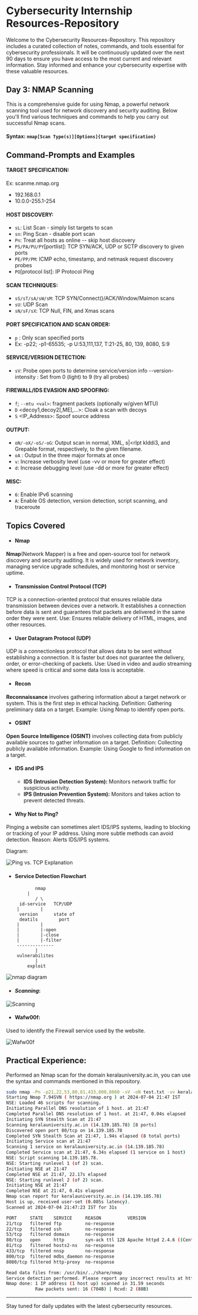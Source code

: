 # Cybersecurity Internship Resources-Repository

Welcome to the Cybersecurity Resources-Repository. This repository includes a curated collection of notes, commands, and tools essential for cybersecurity professionals. It will be continuously updated over the next 90 days to ensure you have access to the most current and relevant information. Stay informed and enhance your cybersecurity expertise with these valuable resources.

## Day 3: NMAP Scanning 
This is a comprehensive guide for using Nmap, a powerful network scanning tool used for network discovery and security auditing. Below you'll find various techniques and commands to help you carry out successful Nmap scans.

#### **Syntax**: `nmap[Scan Type(s)][Options]{target specification}`

## Command-Prompts and Examples 

#### **TARGET SPECIFICATION:**
Ex: scanme.nmap.org
- 192.168.0.1
- 10.0.0-255.1-254

#### **HOST DISCOVERY:**
- `sL`: List Scan - simply list targets to scan
- `sn`: Ping Scan - disable port scan
- `Pn`: Treat all hosts as online -- skip host discovery
- `PS/PA/PU/PY`[portlist]: TCP SYN/ACK, UDP or SCTP discovery to given ports
- `PE/PP/PM`: ICMP echo, timestamp, and netmask request discovery probes
- `PO`[protocol list]: IP Protocol Ping

#### **SCAN TECHNIQUES:**
  - `sS/sT/sA/sW/sM`: TCP SYN/Connect()/ACK/Window/Maimon scans
  - `sU`: UDP Scan
  - `sN/sF/sX`: TCP Null, FIN, and Xmas scans

#### **PORT SPECIFICATION AND SCAN ORDER:**
  - `p` <port ranges>: Only scan specified ports
  - Ex: -p22; -p1-65535; -p U:53,111,137, T:21-25, 80, 139, 8080, S:9

#### **SERVICE/VERSION DETECTION:**
  - `sV`: Probe open ports to determine service/version info
  --version-intensity <level>: Set from 0 (light) to 9 (try all probes)

#### **FIREWALL/IDS EVASION AND SPOOFING:**
  - `f`; `--mtu <val>`: fragment packets (optionally w/given MTU)
  - `D` <decoy1,decoy2[,ME],...>: Cloak a scan with decoys
  - `S` <IP_Address>: Spoof source address

#### **OUTPUT:**
  - `oN/-oX/-oS/-oG`<file>: Output scan in normal, XML, s|<rIpt kIddi3,
     and Grepable format, respectively, to the given filename.
  - `oA` <basename>: Output in the three major formats at once
  - `v`: Increase verbosity level (use -vv or more for greater effect)
  - `d`: Increase debugging level (use -dd or more for greater effect)

#### **MISC:**
  - `6`: Enable IPv6 scanning
  - `A`: Enable OS detection, version detection, script scanning, and traceroute



## Topics Covered

- #### **Nmap**
**Nmap**(Network Mapper) is a free and open-source tool for network discovery and security auditing. It is widely used for network inventory, managing service upgrade schedules, and monitoring host or service uptime.

- #### Transmission Control Protocol (TCP)
TCP is a connection-oriented protocol that ensures reliable data transmission between devices over a network. It establishes a connection before data is sent and guarantees that packets are delivered in the same order they were sent.
Use: Ensures reliable delivery of HTML, images, and other resources.

- #### User Datagram Protocol (UDP)
UDP is a connectionless protocol that allows data to be sent without establishing a connection. It is faster but does not guarantee the delivery, order, or error-checking of packets.
Use: Used in video and audio streaming where speed is critical and some data loss is acceptable. 

- ####  **Recon**
**Reconnaissance** involves gathering information about a target network or system. This is the first step in ethical hacking.
Definition: Gathering preliminary data on a target.
Example: Using Nmap to identify open ports.

- ####  **OSINT**
**Open Source Intelligence (OSINT)** involves collecting data from publicly available sources to gather information on a target.
Definition: Collecting publicly available information.
Example: Using Google to find information on a target.

- ####  **IDS and IPS**
  - **IDS (Intrusion Detection System):** Monitors network traffic for suspicious activity.
  - **IPS (Intrusion Prevention System):** Monitors and takes action to prevent detected threats.

- #### **Why Not to Ping**?
Pinging a website can sometimes alert IDS/IPS systems, leading to blocking or tracking of your IP address. Using more subtle methods can avoid detection.
Reason: Alerts IDS/IPS systems.

Diagram:

![Ping vs. TCP Explanation](https://i.sstatic.net/kudkw.png)



- #### **Service Detection Flowchart** 
```
	       nmap
	 	|
	       / \
     id-service   TCP/UDP
	|	     |
     version	  state of
     deatils 	    port
	|	     |
	|	     |-open 
	|	     |-close
	|	     |-filter
	--------------
	       |
	vulnerabilites
	       |
	    exploit
```
![nmap diagram ](https://github.com/HrishiK1107/Cybersecurity-90day-Journal/assets/166363838/5aa95d93-4edb-440d-8ee3-559df44d60d4)



- ####  *Scanning*:
![Scanning](https://www.thesecuritybuddy.com/wordpress/bdr/uploads/2020/02/Nmap_20.jpg)



- #### **Wafw00f**:
Used to identify the Firewall service used by the website.

![Wafw00f](https://github.com/HrishiK1107/Cybersecurity-90day-Journal/assets/166363838/bb447463-de65-43ef-a811-e864535f04b7)


## Practical Experience:
Performed an Nmap scan for the domain keralauniversity.ac.in, you can use the syntax and commands mentioned in this repository.

```sh
sudo nmap -Pn -p21,22,53,80,81,433,800,8080 -sV -oN test.txt -vv keralauniversity.ac.in  
Starting Nmap 7.94SVN ( https://nmap.org ) at 2024-07-04 21:47 IST
NSE: Loaded 46 scripts for scanning.
Initiating Parallel DNS resolution of 1 host. at 21:47
Completed Parallel DNS resolution of 1 host. at 21:47, 0.04s elapsed
Initiating SYN Stealth Scan at 21:47
Scanning keralauniversity.ac.in (14.139.185.78) [8 ports]
Discovered open port 80/tcp on 14.139.185.78
Completed SYN Stealth Scan at 21:47, 1.94s elapsed (8 total ports)
Initiating Service scan at 21:47
Scanning 1 service on keralauniversity.ac.in (14.139.185.78)
Completed Service scan at 21:47, 6.34s elapsed (1 service on 1 host)
NSE: Script scanning 14.139.185.78.
NSE: Starting runlevel 1 (of 2) scan.
Initiating NSE at 21:47
Completed NSE at 21:47, 22.17s elapsed
NSE: Starting runlevel 2 (of 2) scan.
Initiating NSE at 21:47
Completed NSE at 21:47, 0.41s elapsed
Nmap scan report for keralauniversity.ac.in (14.139.185.78)
Host is up, received user-set (0.085s latency).
Scanned at 2024-07-04 21:47:23 IST for 31s

PORT     STATE    SERVICE     REASON          VERSION
21/tcp   filtered ftp         no-response
22/tcp   filtered ssh         no-response
53/tcp   filtered domain      no-response
80/tcp   open     http        syn-ack ttl 128 Apache httpd 2.4.6 ((CentOS) OpenSSL/1.0.2k-fips mod_fcgid/2.3.9 mod_wsgi/3.4 Python/2.7.5 PHP/7.2.27)
81/tcp   filtered hosts2-ns   no-response
433/tcp  filtered nnsp        no-response
800/tcp  filtered mdbs_daemon no-response
8080/tcp filtered http-proxy  no-response

Read data files from: /usr/bin/../share/nmap
Service detection performed. Please report any incorrect results at https://nmap.org/submit/ .
Nmap done: 1 IP address (1 host up) scanned in 31.59 seconds
           Raw packets sent: 16 (704B) | Rcvd: 2 (88B)
```

----
Stay tuned for daily updates with the latest cybersecurity resources.




